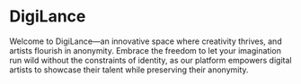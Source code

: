 # DigiLance
Welcome to DigiLance—an innovative space where creativity thrives, and artists flourish in anonymity. Embrace the freedom to let your imagination run wild without the constraints of identity, as our platform empowers digital artists to showcase their talent while preserving their anonymity.
